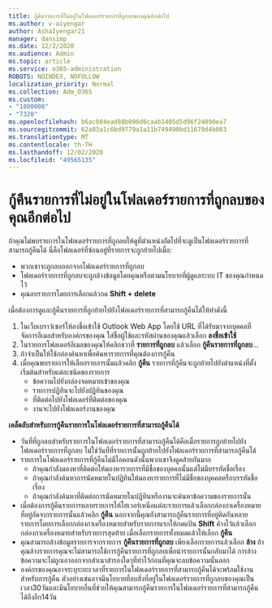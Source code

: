 ```yaml
---
title: กู้คืนรายการที่ไม่อยู่ในโฟลเดอร์รายการที่ถูกลบของคุณอีกต่อไป
ms.author: v-aiyengar
author: AshaIyengar21
manager: dansimp
ms.date: 12/2/2020
ms.audience: Admin
ms.topic: article
ms.service: o365-administration
ROBOTS: NOINDEX, NOFOLLOW
localization_priority: Normal
ms.collection: Adm_O365
ms.custom:
- "1800008"
- "7320"
ms.openlocfilehash: b6ac084ead88b090d6caab1405d5d96f24890ea7
ms.sourcegitcommit: 62a83a1c6bd9779a1a11b749490bd11670d4b063
ms.translationtype: MT
ms.contentlocale: th-TH
ms.lasthandoff: 12/02/2020
ms.locfileid: "49565135"
---
```

# <a name="recover-an-item-thats-no-longer-in-your-deleted-items-folder"></a>กู้คืนรายการที่ไม่อยู่ในโฟลเดอร์รายการที่ถูกลบของคุณอีกต่อไป

ถ้าคุณไม่พบรายการในโฟลเดอร์รายการที่ถูกลบให้ดูที่ตำแหน่งถัดไปที่จะดูเป็นโฟลเดอร์รายการที่สามารถกู้คืนได้ นี่คือโฟลเดอร์ที่ซ่อนอยู่ที่รายการจะถูกย้ายไปเมื่อ:
- พวกเขาจะถูกลบออกจากโฟลเดอร์รายการที่ถูกลบ
- โฟลเดอร์รายการที่ถูกลบจะถูกล้างข้อมูลโดยคุณหรือตามนโยบายที่ผู้ดูแลระบบ IT ของคุณกำหนดไว้
- คุณลบรายการโดยการเลือกแล้วกด **Shift + delete**

เมื่อต้องการดูและกู้คืนรายการที่ถูกย้ายไปยังโฟลเดอร์รายการที่สามารถกู้คืนได้ให้ทำดังนี้
1. ในเว็บเบราว์เซอร์ให้ลงชื่อเข้าใช้ Outlook Web App โดยใช้ URL ที่ได้รับมาจากบุคคลที่จัดการอีเมลสำหรับองค์กรของคุณ ใส่ชื่อผู้ใช้และรหัสผ่านของคุณแล้วเลือก **ลงชื่อเข้าใช้**
1. ในรายการโฟลเดอร์อีเมลของคุณให้คลิกขวาที่ **รายการที่ถูกลบ** แล้วเลือก **กู้คืนรายการที่ถูกลบ**...
1. ถ้าจำเป็นให้ใช้กล่องค้นหาเพื่อค้นหารายการที่คุณต้องการกู้คืน
1. เมื่อคุณพบรายการให้เลือกรายการนั้นแล้วคลิก **กู้คืน**
   รายการที่กู้คืนจะถูกย้ายไปยังตำแหน่งที่ตั้งเริ่มต้นสำหรับแต่ละชนิดของรายการ
    - ข้อความไปยังกล่องจดหมายเข้าของคุณ
    - รายการปฏิทินจะไปยังปฏิทินของคุณ
    - ที่ติดต่อไปยังโฟลเดอร์ที่ติดต่อของคุณ
    - งานจะไปยังโฟลเดอร์งานของคุณ

**เคล็ดลับสำหรับการกู้คืนรายการในโฟลเดอร์รายการที่สามารถกู้คืนได้**

- วันที่ที่ถูกลบสำหรับรายการในโฟลเดอร์รายการที่สามารถกู้คืนได้คือเมื่อรายการถูกย้ายไปยังโฟลเดอร์รายการที่ถูกลบ ไม่ใช่วันที่ที่รายการนั้นถูกย้ายไปยังโฟลเดอร์รายการที่สามารถกู้คืนได้
- รายการในโฟลเดอร์รายการที่กู้คืนไม่มีไอคอนดังนั้นพวกเขาจึงดูคล้ายกันมาก
    - ถ้าคุณกำลังมองหาที่ติดต่อให้มองหารายการที่มีชื่อของบุคคลนั้นแต่ไม่มีบรรทัดชื่อเรื่อง
    - ถ้าคุณกำลังค้นหาการนัดหมายในปฏิทินให้มองหารายการที่ไม่มีชื่อของบุคคลหรือบรรทัดชื่อเรื่อง
    - ถ้าคุณกำลังค้นหาที่ติดต่อการนัดหมายในปฏิทินหรืองานจะค้นหาข้อความของรายการนั้น
- เมื่อต้องการกู้คืนรายการหลายรายการให้โฮเวอร์เหนือแต่ละรายการแล้วเลือกกล่องกาเครื่องหมายที่อยู่ถัดจากรายการนั้นแล้วคลิก **กู้คืน** นอกจากนี้คุณยังสามารถกู้คืนรายการที่อยู่ติดกันหลายรายการโดยการเลือกกล่องกาเครื่องหมายสำหรับรายการแรกให้กดแป้น **Shift** ค้างไว้แล้วเลือกกล่องกาเครื่องหมายสำหรับรายการสุดท้าย เมื่อเลือกรายการทั้งหมดแล้วให้เลือก **กู้คืน**
- คุณสามารถล้างข้อมูลรายการจากรายการ **กู้คืนรายการที่ถูกลบ** เพียงเลือกรายการแล้วเลือก **ล้าง** ถ้าคุณล้างรายการคุณจะไม่สามารถใช้การกู้คืนรายการที่ถูกลบเพื่อนำรายการนั้นกลับมาได้ การล้างข้อความจะไม่ถูกเอาออกจากสำเนาสำรองใดๆที่ทำไว้ก่อนที่คุณจะลบข้อความนั้นออก
- องค์กรของคุณอาจระบุระยะเวลาที่รายการในโฟลเดอร์รายการที่สามารถกู้คืนได้จะพร้อมใช้งานสำหรับการกู้คืน ตัวอย่างเช่นอาจมีนโยบายที่ลบสิ่งที่อยู่ในโฟลเดอร์รายการที่ถูกลบของคุณเป็นเวลา30วันและมีนโยบายอื่นที่ช่วยให้คุณสามารถกู้คืนรายการในโฟลเดอร์รายการที่สามารถกู้คืนได้ถึงอีก14วัน
